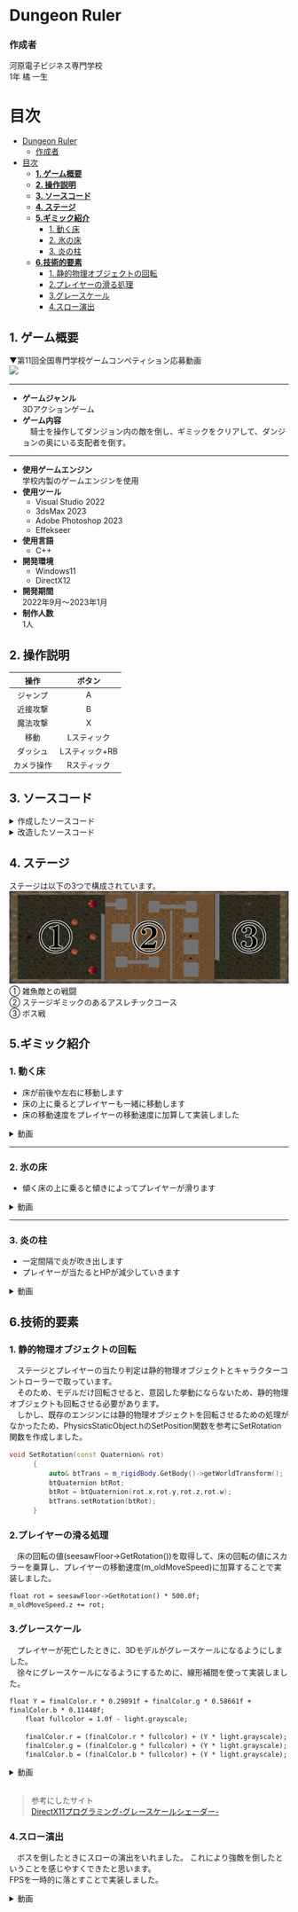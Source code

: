 # Dungeon Ruler
### 作成者
河原電子ビジネス専門学校<br>
1年 橘 一生
# 目次
- [Dungeon Ruler](#dungeon-ruler)
    - [作成者](#作成者)
- [目次](#目次)
  - [__1. ゲーム概要__](#1-ゲーム概要)
  - [__2. 操作説明__](#2-操作説明)
  - [__3. ソースコード__](#3-ソースコード)
  - [__4. ステージ__](#4-ステージ)
  - [__5.ギミック紹介__](#5ギミック紹介)
    - [1. 動く床](#1-動く床)
    - [2. 氷の床](#2-氷の床)
    - [3. 炎の柱](#3-炎の柱)
  - [__6.技術的要素__](#6技術的要素)
    - [1. 静的物理オブジェクトの回転](#1-静的物理オブジェクトの回転)
    - [2.プレイヤーの滑る処理](#2プレイヤーの滑る処理)
    - [3.グレースケール](#3グレースケール)
    - [4.スロー演出](#4スロー演出)

## __1. ゲーム概要__
▼第11回全国専門学校ゲームコンペティション応募動画<br>
[![](https://img.youtube.com/vi/IK2ury61ALo/0.jpg)](https://www.youtube.com/watch?v=IK2ury61ALo)

***
* __ゲームジャンル__<br>
  3Dアクションゲーム
* __ゲーム内容__<br>
  &emsp;騎士を操作してダンジョン内の敵を倒し、ギミックをクリアして、ダンジョンの奥にいる支配者を倒す。
***
* __使用ゲームエンジン__<br>
  学校内製のゲームエンジンを使用
* __使用ツール__
  * Visual Studio 2022
  * 3dsMax 2023
  * Adobe Photoshop 2023
  * Effekseer
* __使用言語__
  * C++ 
* __開発環境__
  * Windows11
  * DirectX12
* __開発期間__<br>
  2022年9月～2023年1月
* __制作人数__<br>
  1人

## __2. 操作説明__
|操作|ボタン|
|:---:|:---:|
|ジャンプ|A|
|近接攻撃|B|
|魔法攻撃|X|
|移動|Lスティック|
|ダッシュ|Lスティック+RB|
|カメラ操作|Rスティック|

## __3. ソースコード__
<details>
  <summary>作成したソースコード</summary>

  * Background.cpp
    * Background.h
  * Boss.cpp
    * Boss.h
  * CheckPoint.cpp
    * CheckPoint.h
  * Fade.cpp
    * Fade.h
  * FireGimmic.cpp
    * FireGimmic.h
  * Game.cpp
    * Game.h
  * GameCamera.cpp
    * GameCamera.h
  * MagicBall.cpp
    * MagicBall.h
  * MagicThunder.cpp
    * MagicThunder.h
  * Map.cpp
    * Map.h
  * MovingFloor.cpp
    * MovingFloor.h
  * MovingFloorZ.cpp
    * MovingFloorZ.h
  * MushRoomMan.cpp
    * MushRoomMan.h
  * Player.cpp
    * Player.h
  * SeesawFloor.cpp
    * SeesawFloor.h
  * StoneMonster.cpp
    * StoneMonster.h
  * Title.cpp
    * Title.h
</details>
<details>
<summary>改造したソースコード</summary>

  * PhysicsStaticObject.h
    * SetRotation関数を追加
  * RenderingEngine.h
    * m_grayscale変数を追加
  * DeferredLighting.fx
    * 406行目～412行目のグレースケールの処理を追加
  * PBRLighting_struct.h
    * 59行目のgrayscale変数を追加

</details>

## __4. ステージ__
  ステージは以下の3つで構成されています。
 ![ステージ構成](PortfolioImage/stage.png "ステージ構成")
 ① 雑魚敵との戦闘<br>
 ② ステージギミックのあるアスレチックコース<br>
 ③ ボス戦

 ## __5.ギミック紹介__

  ### 1. 動く床<br>
   * 床が前後や左右に移動します<br>
   * 床の上に乗るとプレイヤーも一緒に移動します<br>
   * 床の移動速度をプレイヤーの移動速度に加算して実装しました<br>
<details>
<summary>動画</summary>

[![ギミック動く床](https://img.youtube.com/vi/U87YqJSWFL8/0.jpg)](https://www.youtube.com/watch?v=U87YqJSWFL8)
</details>

---
  ### 2. 氷の床<br>
  *  傾く床の上に乗ると傾きによってプレイヤーが滑ります
<details>
<summary>動画</summary>

  [![ギミック氷の床](https://img.youtube.com/vi/FPwZ4YPGl8Y/0.jpg)](https://www.youtube.com/watch?v=FPwZ4YPGl8Y)
</details>

---
  ### 3. 炎の柱
  * 一定間隔で炎が吹き出します
  * プレイヤーが当たるとHPが減少していきます<br>

<details>
<summary>動画</summary>

[![ギミック炎の柱](https://img.youtube.com/vi/pE7BFnn8gUU/0.jpg)](https://www.youtube.com/watch?v=pE7BFnn8gUU)
</details>

## __6.技術的要素__
  ### 1. 静的物理オブジェクトの回転
  &emsp;ステージとプレイヤーの当たり判定は静的物理オブジェクトとキャラクターコントローラーで取っています。<br>
  &emsp;そのため、モデルだけ回転させると、意図した挙動にならないため、静的物理オブジェクトも回転させる必要があります。<br>
  &emsp;しかし、既存のエンジンには静的物理オブジェクトを回転させるための処理がなかったため、PhysicsStaticObject.hのSetPosition関数を参考にSetRotation関数を作成しました。<br>
  ```C++
  void SetRotation(const Quaternion& rot)
		{
			auto& btTrans = m_rigidBody.GetBody()->getWorldTransform();
			btQuaternion btRot;
			btRot = btQuaternion(rot.x,rot.y,rot.z,rot.w);
			btTrans.setRotation(btRot);
		}
  ```
  ### 2.プレイヤーの滑る処理
  &emsp;床の回転の値(seesawFloor->GetRotation())を取得して、床の回転の値にスカラーを乗算し、プレイヤーの移動速度(m_oldMoveSpeed)に加算することで実装しました。
  ```
  float rot = seesawFloor->GetRotation() * 500.0f;
m_oldMoveSpeed.z += rot;
  ```
  ### 3.グレースケール
  &emsp;プレイヤーが死亡したときに、3Dモデルがグレースケールになるようにしました。<br>
  &emsp;徐々にグレースケールになるようにするために、線形補間を使って実装しました。<br>
```HLSL
float Y = finalColor.r * 0.29891f + finalColor.g * 0.58661f + finalColor.b * 0.11448f;
    float fullcolor = 1.0f - light.grayscale;
    
    finalColor.r = (finalColor.r * fullcolor) + (Y * light.grayscale);
    finalColor.g = (finalColor.g * fullcolor) + (Y * light.grayscale);
    finalColor.b = (finalColor.b * fullcolor) + (Y * light.grayscale);
```
<details>
<summary>動画</summary>

[![グレースケール](https://img.youtube.com/vi/sS8M10yryos/0.jpg)](https://www.youtube.com/watch?v=sS8M10yryos)

</details>
  <br>

  >参考にしたサイト<br>
  [DirectX11プログラミング-グレースケールシェーダー-](https://yun.cup.com/directx11032.html)

  ### 4.スロー演出
  &emsp;ボスを倒したときにスローの演出をいれました。
  これにより強敵を倒したということを感じやすくできたと思います。<br>
  FPSを一時的に落とすことで実装しました。

<details>
<summary>動画</summary>

[![スローモーション](https://img.youtube.com/vi/GJv1pbQCk0Y/0.jpg)](https://www.youtube.com/watch?v=GJv1pbQCk0Y)
</details>



